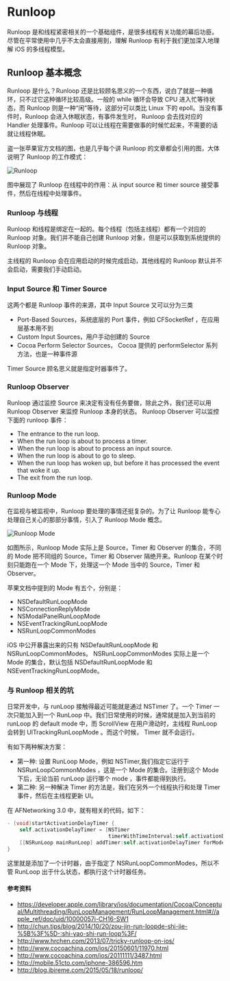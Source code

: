Runloop
=======

Runloop 是和线程紧密相关的一个基础组件，是很多线程有关功能的幕后功臣。尽管在平常使用中几乎不太会直接用到，理解 Runloop 有利于我们更加深入地理解 iOS 的多线程模型。

## Runloop 基本概念

Runloop 是什么？Runloop 还是比较顾名思义的一个东西，说白了就是一种循环，只不过它这种循环比较高级。一般的 while 循环会导致 CPU 进入忙等待状态，而 Runloop 则是一种“闲”等待，这部分可以类比 Linux 下的 epoll。当没有事件时，Runloop 会进入休眠状态，有事件发生时， Runloop 会去找对应的 Handler 处理事件。Runloop 可以让线程在需要做事的时候忙起来，不需要的话就让线程休眠。


盗一张苹果官方文档的图，也是几乎每个讲 Runloop 的文章都会引用的图，大体说明了 Runloop 的工作模式：

![Runloop](https://developer.apple.com/library/ios/documentation/Cocoa/Conceptual/Multithreading/Art/runloop.jpg)

图中展现了 Runloop 在线程中的作用：从 input source 和 timer source 接受事件，然后在线程中处理事件。

### Runloop 与线程

Runloop 和线程是绑定在一起的。每个线程（包括主线程）都有一个对应的 Runloop 对象。我们并不能自己创建 Runloop 对象，但是可以获取到系统提供的 Runloop 对象。

主线程的 Runloop 会在应用启动的时候完成启动，其他线程的 Runloop 默认并不会启动，需要我们手动启动。

### Input Source 和 Timer Source

这两个都是 Runloop 事件的来源，其中 Input Source 又可以分为三类

* Port-Based Sources，系统底层的 Port 事件，例如  CFSocketRef ，在应用层基本用不到
* Custom Input Sources，用户手动创建的 Source
* Cocoa Perform Selector Sources， Cocoa 提供的 performSelector 系列方法，也是一种事件源

Timer Source 顾名思义就是指定时器事件了。

### Runloop Observer

Runloop 通过监控 Source 来决定有没有任务要做，除此之外，我们还可以用 Runloop Observer 来监控 Runloop 本身的状态。 Runloop Observer 可以监控下面的 runloop 事件：

* The entrance to the run loop.
* When the run loop is about to process a timer.
* When the run loop is about to process an input source.
* When the run loop is about to go to sleep.
* When the run loop has woken up, but before it has processed the event that woke it up.
* The exit from the run loop.

### Runloop Mode

在监视与被监视中，Runloop 要处理的事情还挺复杂的。为了让 Runloop 能专心处理自己关心的那部分事情，引入了 Runloop Mode 概念。

![Runloop Mode](http://cc.cocimg.com/api/uploads/20150528/1432798883604537.png)

如图所示，Runloop Mode 实际上是 Source，Timer 和 Observer 的集合，不同的 Mode 把不同组的 Source，Timer 和 Observer 隔绝开来。Runloop 在某个时刻只能跑在一个 Mode 下，处理这一个 Mode 当中的 Source，Timer 和 Observer。

苹果文档中提到的 Mode 有五个，分别是：

* NSDefaultRunLoopMode
* NSConnectionReplyMode
* NSModalPanelRunLoopMode
* NSEventTrackingRunLoopMode
* NSRunLoopCommonModes

iOS 中公开暴露出来的只有 NSDefaultRunLoopMode 和 NSRunLoopCommonModes。 NSRunLoopCommonModes 实际上是一个 Mode 的集合，默认包括 NSDefaultRunLoopMode 和 NSEventTrackingRunLoopMode。

### 与 Runloop 相关的坑

日常开发中，与 runLoop 接触得最近可能就是通过 NSTimer 了。一个 Timer 一次只能加入到一个 RunLoop 中。我们日常使用的时候，通常就是加入到当前的 runLoop 的 default mode 中，而 ScrollView 在用户滑动时，主线程 RunLoop 会转到 UITrackingRunLoopMode 。而这个时候， Timer 就不会运行。

有如下两种解决方案：

- 第一种: 设置 RunLoop Mode，例如 NSTimer,我们指定它运行于 NSRunLoopCommonModes ，这是一个 Mode 的集合。注册到这个 Mode 下后，无论当前 runLoop 运行哪个 mode ，事件都能得到执行。
- 第二种: 另一种解决 Timer 的方法是，我们在另外一个线程执行和处理 Timer 事件，然后在主线程更新 UI。

在 AFNetworking 3.0 中，就有相关的代码，如下：

```objectivec
- (void)startActivationDelayTimer {
    self.activationDelayTimer = [NSTimer
                                 timerWithTimeInterval:self.activationDelay target:self selector:@selector(activationDelayTimerFired) userInfo:nil repeats:NO];
    [[NSRunLoop mainRunLoop] addTimer:self.activationDelayTimer forMode:NSRunLoopCommonModes];
}
```

这里就是添加了一个计时器，由于指定了 NSRunLoopCommonModes，所以不管 RunLoop 出于什么状态，都执行这个计时器任务。


#### 参考资料

* https://developer.apple.com/library/ios/documentation/Cocoa/Conceptual/Multithreading/RunLoopManagement/RunLoopManagement.html#//apple_ref/doc/uid/10000057i-CH16-SW1
* http://chun.tips/blog/2014/10/20/zou-jin-run-loopde-shi-jie-%5B%3F%5D-:shi-yao-shi-run-loop%3F/
* http://www.hrchen.com/2013/07/tricky-runloop-on-ios/
* http://www.cocoachina.com/ios/20150601/11970.html
* http://www.cocoachina.com/ios/20111111/3487.html
* http://mobile.51cto.com/iphone-386596.htm
* http://blog.ibireme.com/2015/05/18/runloop/
